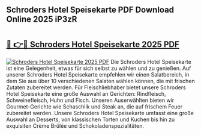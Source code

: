 ## Schroders Hotel Speisekarte PDF Download Online 2025 iP3zR

# <h2><a href="http://gcalsi.nevu.top/?p=Schroders+Hotel+Speisekarte">🔗 👉🔴 Schroders Hotel Speisekarte 2025 PDF</a></h2>

[![Schroders Hotel Speisekarte 2025 PDF](https://i.imgur.com/dBaPXMq.png)](http://gcalsi.nevu.top/?p=Schroders+Hotel+Speisekarte)
Die Schroders Hotel Speisekarte ist eine Gelegenheit, etwas für sich selbst zu wählen und zu genießen. Auf unserer Schroders Hotel Speisekarte empfehlen wir einen Salatbereich, in dem Sie aus über 10 verschiedenen Salaten wählen können, die mit frischen Zutaten zubereitet werden. Für Fleischliebhaber bietet unsere Schroders Hotel Speisekarte eine große Auswahl an Gerichten: Rindfleisch, Schweinefleisch, Huhn und Fisch. Unseren Auserwählten bieten wir Gourmet-Gerichte wie Schaschlik und Steak an, die auf frischem Feuer zubereitet werden. Unsere Schroders Hotel Speisekarte umfasst eine große Auswahl an Desserts, von klassischen Torten und Kuchen bis hin zu exquisiten Crème Brûlée und Schokoladenspezialitäten.
